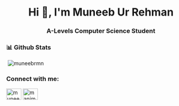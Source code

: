 <h1 align="center">Hi 👋, I'm Muneeb Ur Rehman</h1>
<h3 align="center">A-Levels Computer Science Student</h3>

<h3 align="left">📊 Github Stats</h3>
<p>&nbsp;<img align="center" src="https://github-readme-stats.vercel.app/api?username=muneebrmn&show_icons=true&locale=en" alt="muneebrmn" /></p>

<h3 align="left">Connect with me:</h3>
<p align="left">
<a href="https://linkedin.com/in/muneeb-ur-rehman-076768260" target="blank"><img align="center" src="https://raw.githubusercontent.com/rahuldkjain/github-profile-readme-generator/master/src/images/icons/Social/linked-in-alt.svg" alt="muneeb-ur-rehman-076768260" height="30" width="40" /></a>
<a href="https://instagram.com/manimunib" target="blank"><img align="center" src="https://raw.githubusercontent.com/rahuldkjain/github-profile-readme-generator/master/src/images/icons/Social/instagram.svg" alt="manimunib" height="30" width="40" /></a>
</p>
